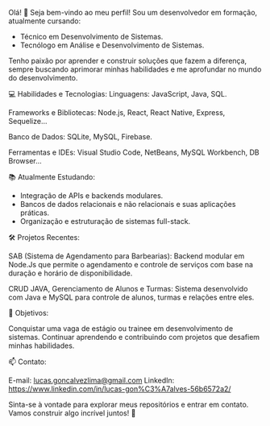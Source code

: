 Olá! 👋 Seja bem-vindo ao meu perfil!
Sou um desenvolvedor em formação, atualmente cursando:

- Técnico em Desenvolvimento de Sistemas.
- Tecnólogo em Análise e Desenvolvimento de Sistemas.

Tenho paixão por aprender e construir soluções que fazem a diferença, sempre buscando aprimorar minhas habilidades e me aprofundar no mundo do desenvolvimento.

💻 Habilidades e Tecnologias:
Linguagens: JavaScript, Java, SQL.

Frameworks e Bibliotecas: Node.js, React, React Native, Express, Sequelize...

Banco de Dados: SQLite, MySQL, Firebase.

Ferramentas e IDEs: Visual Studio Code, NetBeans, MySQL Workbench, DB Browser...

📚 Atualmente Estudando:
- Integração de APIs e backends modulares.
- Bancos de dados relacionais e não relacionais e suas aplicações práticas.
- Organização e estruturação de sistemas full-stack.

🛠️ Projetos Recentes:

SAB (Sistema de Agendamento para Barbearias):
Backend modular em Node.Js que permite o agendamento e controle de serviços com base na duração e horário de disponibilidade.

CRUD JAVA, Gerenciamento de Alunos e Turmas:
Sistema desenvolvido com Java e MySQL para controle de alunos, turmas e relações entre eles.

🎯 Objetivos:

Conquistar uma vaga de estágio ou trainee em desenvolvimento de sistemas.
Continuar aprendendo e contribuindo com projetos que desafiem minhas habilidades.

📫 Contato:

E-mail: lucas.goncalvezlima@gmail.com
LinkedIn: https://www.linkedin.com/in/lucas-gon%C3%A7alves-56b6572a2/

Sinta-se à vontade para explorar meus repositórios e entrar em contato. Vamos construir algo incrível juntos! 🚀
